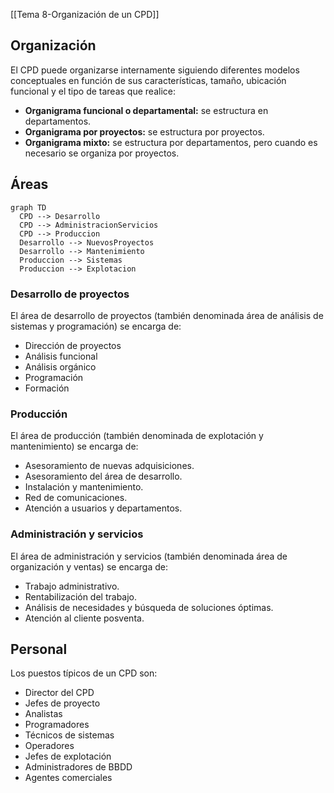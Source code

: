 [[Tema 8-Organización de un CPD]]

## Organización
El CPD puede organizarse internamente siguiendo diferentes modelos conceptuales en función de sus características, tamaño, ubicación funcional y el tipo de tareas que realice:
+ **Organigrama funcional o departamental:** se estructura en departamentos.
+ **Organigrama por proyectos:** se estructura por proyectos.
+ **Organigrama mixto:** se estructura por departamentos, pero cuando es necesario se organiza por proyectos.

## Áreas

```mermaid
graph TD
  CPD --> Desarrollo
  CPD --> AdministracionServicios
  CPD --> Produccion
  Desarrollo --> NuevosProyectos
  Desarrollo --> Mantenimiento
  Produccion --> Sistemas
  Produccion --> Explotacion
```

### Desarrollo de proyectos
El área de desarrollo de proyectos (también denominada área de análisis de sistemas y programación) se encarga de:
+ Dirección de proyectos
+ Análisis funcional
+ Análisis orgánico
+ Programación
+ Formación

### Producción
El área de producción (también denominada de explotación y mantenimiento) se encarga de:
+ Asesoramiento de nuevas adquisiciones.
+ Asesoramiento del área de desarrollo.
+ Instalación y mantenimiento.
+ Red de comunicaciones.
+ Atención a usuarios y departamentos.

### Administración y servicios
El área de administración y servicios (también denominada área de organización y ventas) se encarga de:
+ Trabajo administrativo.
+ Rentabilización del trabajo.
+ Análisis de necesidades y búsqueda de soluciones óptimas.
+ Atención al cliente posventa.

## Personal
Los puestos típicos de un CPD son:
+ Director del CPD
+ Jefes de proyecto
+ Analistas
+ Programadores
+ Técnicos de sistemas
+ Operadores
+ Jefes de explotación
+ Administradores de BBDD
+ Agentes comerciales